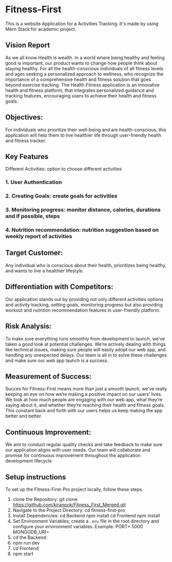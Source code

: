 # Fitness-First

This is a website Application for a Activities Tracking. It's made by using Mern Stack for academic project.
## Vision Report

As we all know Health is wealth. In a world where being healthy and feeling good is important, our product wants to change how people think about staying healthy. For all the health-conscious individuals of all fitness levels and ages seeking a personalized approach to wellness, who recognize the importance of a comprehensive health and fitness solution that goes beyond exercise tracking. The Health Fitness application is an innovative health and fitness platform, that integrates personalized guidance and tracking features, encouraging users to achieve their health and fitness goals.  

## Objectives:  

For individuals who prioritize their well-being and are health-conscious, this application will help them to live healthier life through user-friendly health and fitness tracker. 

## Key Features  

Different Activities: option to choose different activities 

### 1. User Authentication 

### 2. Creating Goals: create goals for activities 

### 3. Monitoring progress: monitor distance, calories, durations and if possible, steps 

### 4. Nutrition recommendation: nutrition suggestion based on weekly report of activities 


## Target Customer: 

Any individual who is conscious about their health, prioritizes being healthy, and wants to live a healthier lifestyle. 


## Differentiation with Competitors:  

Our application stands out by providing not only different activities options and activity tracking, setting goals, monitoring progress but also providing workout and nutrition recommendation features in user-friendly platform.  

## Risk Analysis:  

To make sure everything runs smoothly from development to launch, we’ve taken a good look at potential challenges. We’re actively dealing with things like technical issues, making sure people will easily adopt our web app, and handling any unexpected delays. Our team is all in to solve these challenges and make sure our web app launch is a success. 

## Measurement of Success: 

Succes for Fitness-First means more than just a smooth launch, we’ve really keeping an eye on how we’re making a positive impact on our users’ lives. We look at how much people are engaging with our web app, what they’re saying about it, and whether they’re reaching their health and fitness goals. This constant back and forth with our users helps us keep making the app better and better. 

## Continuous Improvement:  

We aim to conduct regular quality checks and take feedback to make sure our application aligns with user needs. Our team will collaborate and promise for continuous improvement throughout the application development lifecycle 

## Setup instructions
To set up the Fitness-First-Pro project locally, follow these steps.
1. clone the Repository:
   git clone https://github.com/kiranpok/Fitness_First_Merged.git
2. Navigate to the Project Directory:
   cd fitness-first-pro
4. Install Dependencies:
    cd Backend
   npm install
   cd Frontend
   npm install
6. Set Environment Variables; create a `.env` file in the root directory and configure your environment variables. 
   Example:
   PORT= 5000
   MONGODB_URI=<Your MongoDB connection string>
8.  cd the Backend:
9.  npm run dev
10. cd Frontend
11. npm start
  

  

 

 

